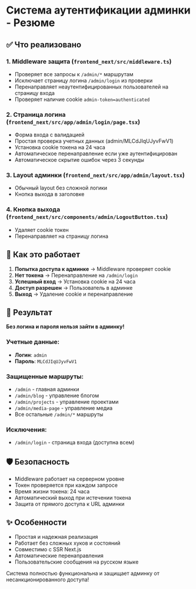 # Система аутентификации админки - Резюме

## ✅ Что реализовано

### 1. Middleware защита (`frontend_next/src/middleware.ts`)
- Проверяет все запросы к `/admin/*` маршрутам
- Исключает страницу логина `/admin/login` из проверки  
- Перенаправляет неаутентифицированных пользователей на страницу входа
- Проверяет наличие cookie `admin-token=authenticated`

### 2. Страница логина (`frontend_next/src/app/admin/login/page.tsx`)
- Форма входа с валидацией
- Простая проверка учетных данных (admin/MLCdJIqUJyvFwV1)
- Установка cookie токена на 24 часа
- Автоматическое перенаправление если уже аутентифицирован
- Автоматическое скрытие ошибок через 3 секунды

### 3. Layout админки (`frontend_next/src/app/admin/layout.tsx`)
- Обычный layout без сложной логики
- Кнопка выхода в заголовке

### 4. Кнопка выхода (`frontend_next/src/components/admin/LogoutButton.tsx`)
- Удаляет cookie токен
- Перенаправляет на страницу логина

## 🔐 Как это работает

1. **Попытка доступа к админке** → Middleware проверяет cookie
2. **Нет токена** → Перенаправление на `/admin/login`
3. **Успешный вход** → Установка cookie на 24 часа
4. **Доступ разрешен** → Пользователь в админке
5. **Выход** → Удаление cookie и перенаправление

## 🎯 Результат

**Без логина и пароля нельзя зайти в админку!**

### Учетные данные:
- **Логин**: `admin`
- **Пароль**: `MLCdJIqUJyvFwV1`

### Защищенные маршруты:
- `/admin` - главная админки
- `/admin/blog` - управление блогом  
- `/admin/projects` - управление проектами
- `/admin/media-page` - управление медиа
- Все остальные `/admin/*` маршруты

### Исключения:
- `/admin/login` - страница входа (доступна всем)

## 🛡️ Безопасность

- Middleware работает на серверном уровне
- Токен проверяется при каждом запросе
- Время жизни токена: 24 часа
- Автоматический выход при истечении токена
- Защита от прямого доступа к URL админки

## ✨ Особенности

- Простая и надежная реализация
- Работает без сложных хуков и состояний
- Совместимо с SSR Next.js
- Автоматические перенаправления
- Пользовательские сообщения на русском языке

Система полностью функциональна и защищает админку от несанкционированного доступа!